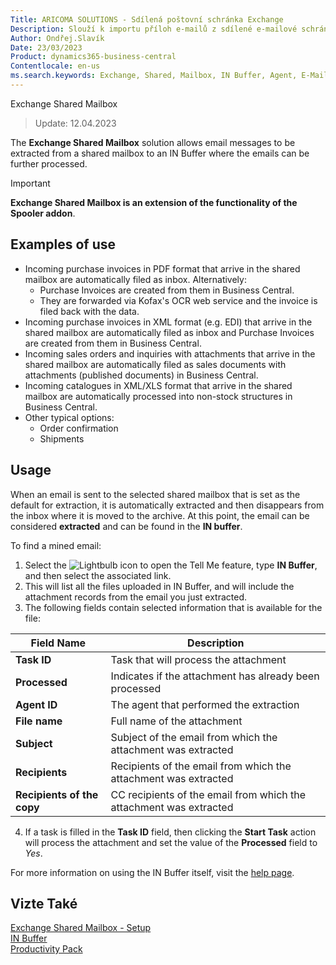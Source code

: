 ```yaml
---
Title: ARICOMA SOLUTIONS - Sdílená poštovní schránka Exchange
Description: Slouží k importu příloh e-mailů z sdílené e-mailové schránky do Business Centralu, kde mohou být přílohy dále zpracovány.
Author: Ondřej.Slavík
Date: 23/03/2023
Product: dynamics365-business-central
Contentlocale: en-us
ms.search.keywords: Exchange, Shared, Mailbox, IN Buffer, Agent, E-Mail, Azure
---
```


Exchange Shared Mailbox
> Update: 12.04.2023

The **Exchange Shared Mailbox** solution allows email messages to be extracted from a shared mailbox to an IN Buffer where the emails can be further processed.

> [!IMPORTANT]
> **Exchange Shared Mailbox is an extension of the functionality of the Spooler addon**.

## Examples of use

- Incoming purchase invoices in PDF format that arrive in the shared mailbox are automatically filed as inbox. Alternatively:
    - Purchase Invoices are created from them in Business Central.
    - They are forwarded via Kofax's OCR web service and the invoice is filed back with the data.
- Incoming purchase invoices in XML format (e.g. EDI) that arrive in the shared mailbox are automatically filed as inbox and Purchase Invoices are created from them in Business Central.
- Incoming sales orders and inquiries with attachments that arrive in the shared mailbox are automatically filed as sales documents with attachments (published documents) in Business Central.
- Incoming catalogues in XML/XLS format that arrive in the shared mailbox are automatically processed into non-stock structures in Business Central.
- Other typical options:
    - Order confirmation
    - Shipments 




## Usage
When an email is sent to the selected shared mailbox that is set as the default for extraction, it is automatically extracted and then disappears from the inbox where it is moved to the archive. At this point, the email can be considered **extracted** and can be found in the **IN buffer**.

To find a mined email:
1. Select the ![Lightbulb icon to open the Tell Me feature](media/ui-search/search_small.png "Tell me what you want to do"), type **IN Buffer**, and then select the associated link.
2. This will list all the files uploaded in IN Buffer, and will include the attachment records from the email you just extracted.
3. The following fields contain selected information that is available for the file:

| Field Name | Description |
|--------------------|-------------------------------------------------------|
| **Task ID** | Task that will process the attachment |
| **Processed** | Indicates if the attachment has already been processed |
| **Agent ID** | The agent that performed the extraction |
| **File name** | Full name of the attachment |
| **Subject** | Subject of the email from which the attachment was extracted |
| **Recipients** | Recipients of the email from which the attachment was extracted |
| **Recipients of the copy** | CC recipients of the email from which the attachment was extracted |

4. If a task is filled in the **Task ID** field, then clicking the **Start Task** action will process the attachment and set the value of the **Processed** field to *Yes*.

For more information on using the IN Buffer itself, visit the [help page](spooler.md).


## Vizte Také
[Exchange Shared Mailbox - Setup](exchange-shared-mailboxes-setup.md)  
[IN Buffer](spooler.md)  
[Productivity Pack](productivity-pack.md)
